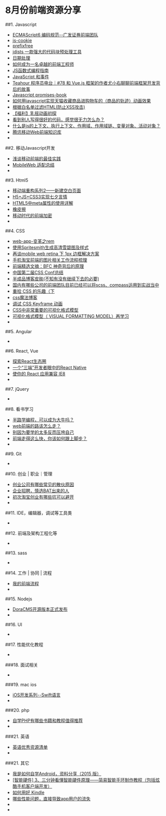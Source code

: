 # 8月份前端资源分享
##1. Javascript
- [ECMAScript6 编码规范--广发证券前端团队](https://github.com/gf-web/es6-coding-style/)
- [js-cookie](https://github.com/js-cookie/js-cookie)
- [prefixfree](http://leaverou.github.io/prefixfree)
- [jdists 一款强大的代码块预处理工具](http://div.io/topic/1203?from=groupmessage&isappinstalled=0)
- [日期处理](http://digitalbush.com/projects/masked-input-plugin/)
- [如何成为一名卓越的前端工程师](http://jiongks.name/)
- [JS函数式编程指南](http://llh911001.gitbooks.io/mostly-adequate-guide-chinese/content/ch1.html)
- [JavaScript 和事件](http://yujiangshui.com/javascript-event/)
- [Teahour 程序员电台｜#78 和 Vue.js 框架的作者尤小右聊聊前端框架开发背后的故事](http://zhuanlan.zhihu.com/teahour/20167245)
- [Javascript promises-book](http://liubin.github.io/promises-book)
- [如何用javascript实现天猫收藏商品进购物车的（商品的轨迹）动画效果](http://www.zhihu.com/question/30977272)
- [根据白名单过滤HTML(防止XSS攻击)](https://github.com/leizongmin/js-xss)
- [【福利】乳摇动画初探](http://www.alloyteam.com/2015/08/fu-li-ru-yao-dong-hua-chu-tan/)
- [看到别人写得很好的代码，感觉很无力怎么办？](http://segmentfault.com/q/1010000003108390)
- [什么是js的上下文、执行上下文、作用域、作用域链、变量对象、活动对象？](http://segmentfault.com/q/1010000003107212)
- [腾讯移动Web前端知识库](https://github.com/AlloyTeam/Mars)
- []()

##2. 移动Javascript开发
- [浅谈移动前端的最佳实践](http://www.cnblogs.com/yexiaochai/p/4219523.html)
- [MobileWeb 适配总结](http://www.w3ctech.com/topic/979)
- []()


##3. Html5
- [移动端重构系列2——新建空白页面](http://www.w3cplus.com/mobile/mobile-terminal-refactoring-create-page.html)
- [H5+JS+CSS3实现七夕言情](http://www.imooc.com/learn/453)
- [HTML5中meta属性的使用详解](http://blog.csdn.net/xmtblog/article/details/46226717)
- [橡皮擦](https://github.com/boblemarin/jQuery.eraser)
- [移动时代的前端加密](http://div.io/topic/1220)
- []()

##4. CSS
- [web-app-变革之rem](https://github.com/Zjingwen/sunshineKnow/blob/master/web-app-%E5%8F%98%E9%9D%A9%E4%B9%8Brem.md)
- [使用Spritesmith生成高清雪碧图及样式](http://solodu.com/generate-retina-css-sprite-with-spritesmith/)
- [再谈mobile web retina 下 1px 边框解决方案](http://www.ghugo.com/css-retina-hairline/?utm_source=tuicool)
- [手机淘宝前端的图片相关工作流程梳理](https://github.com/amfe/article/issues/8)
- [前端精选文摘：BFC 神奇背后的原理](http://www.cnblogs.com/lhb25/p/inside-block-formatting-ontext.html)
- [中国第二届CSS Conf总结](http://www.w3ctech.com/topic/1463)
- [半成品博客皮肤(不知有没有继续下去的必要)](http://www.cnblogs.com/cyclone77/p/4727550.html)
- [国内有哪些公司的前端团队目前已经可以将scss、compass运用到实战当中](http://www.zhihu.com/question/31987504)
- [重拾 CSS 的乐趣（下](https://github.com/cssmagic/blog/issues/54)
- [css魔法博客](https://github.com/cssmagic/blog/issues?q=is%3Aopen)
- [调试 CSS Keyframe 动画](http://www.w3ctech.com/topic/1472)
- [CSS中非常重要的可视化格式模型](http://bbs.csdn.net/topics/340204423)
- [可视化格式模型（ VISUAL FORMATTING MODEL）再学习](http://www.topcss.org/?p=864)
- []()

##5. Angular
- []()

##6. React, Vue
- [探索React生态圈](http://www.tuicool.com/articles/b26BJrV)
- [一个“三端”开发者眼中的React Native](http://www.html-js.com/article/Big-search-car-front-team-column-a-three-in-the-eyes-of-the-developers-Native-React%203089)
- [使你的 React 应用兼容 IE8](https://github.com/xcatliu/react-ie8)
- []()

##7. jQuery
- []()

##8. 看书学习
- [半路学编程，可以成为大牛吗？](http://www.zhihu.com/question/34101611)
- [web前端的路该怎么走？](http://www.zhihu.com/question/34388831)
- [别因为要学的太多反而压垮自己](http://mp.weixin.qq.com/s?__biz=MjM5MTA1MjAxMQ==&mid=204580251&idx=1&sn=b2d3b2ee83421935de20b85b02671d78&key=1936e2bc22c2ceb5249d40545a0a04ec316a687c2a618b6da90664af656c928726eb8527f3be1b3cbc76242f6c0da55b&ascene=0&uin=MjM2NDE3Mzk1&devicetype=iMac+MacBookPro11%2C2+OSX+OSX+10.10.2+build(14C109)&version=11020012&pass_ticket=e8VKVk%2BfNyScWMl6zouxSm3GZ2qc3WFoLI70IhbcYUk%3D)
- [前端走得这么快，你该如何跟上脚步？](http://xiaoyuze88.github.io/blog/2015/07/27/%E5%89%8D%E7%AB%AF%E8%B5%B0%E5%BE%97%E8%BF%99%E4%B9%88%E5%BF%AB%EF%BC%8C%E4%BD%A0%E8%AF%A5%E5%A6%82%E4%BD%95%E8%B7%9F%E4%B8%8A%E8%84%9A%E6%AD%A5%EF%BC%9F/)
- []()

##9. Git
- []()

##10. 创业 | 职业｜管理
- [创业公司有哪些常见的散伙原因](http://www.zhihu.com/question/30782747)
- [企业招聘，慎选BAT出来的人](http://news.cnblogs.com/n/526861/)
- [初次淘宝创业有哪些坑可以避开](http://www.zhihu.com/question/30935339)
- []()

##11. IDE，编辑器，调试等工具类
- []()

##12. 前端及架构工程化等
- []()


##13. sass
- []()

##14. 工作 | 协同 | 流程
- [我的前端流程](http://www.html-js.com/article/My-head-is-the-way-Im-the-front-end-process%203090)
- []()

##15. Nodejs
- [DoraCMS开源版本正式发布](http://www.html-js.com/article/Nodejs-development-DoraCMS-open-source-version-officially-released%203118)
- []()

##16. UI
- []()

##17. 性能优化教程
- []()

###18. 面试相关
- []()

###19. mac ios
- [iOS开发系列--Swift语言](http://www.cnblogs.com/kenshincui/p/4717450.html)
- []()

###20. php
- [自学PHP有哪些书籍和教程值得推荐](http://www.zhihu.com/question/20034403)
- []()

###21. 英语
- [英语优秀资源清单](http://news.cnblogs.com/n/526374/)
- []()

###21. 其它
- [我是如何自学Android，资料分享（2015 版）](http://www.cnblogs.com/aikaifa/p/4699068.html)
- [[智能硬件] 3、三分钟看懂智能硬件原理——简易智能手环制作教程（包括炫酷手机客户端开发）](http://www.cnblogs.com/zjutlitao/p/4690228.html)
- [如何用好 Kindle](http://www.zhihu.com/question/21158269)
- [哪些性能问题，直接导致app用户的流失](http://www.zhihu.com/question/24584224)
- []()
- []()
